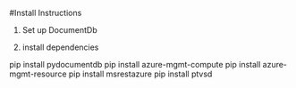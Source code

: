 #Install Instructions

1. Set up DocumentDb

2. install dependencies

pip install pydocumentdb
pip install azure-mgmt-compute
pip install azure-mgmt-resource
pip install msrestazure
pip install ptvsd
